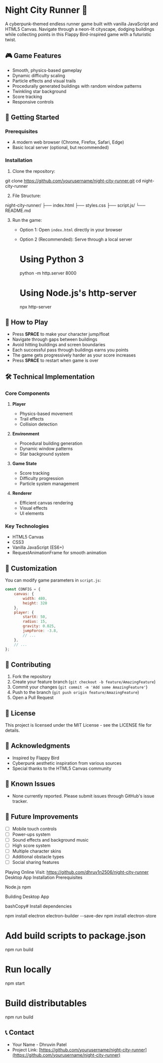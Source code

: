 # Night City Runner 🌃

A cyberpunk-themed endless runner game built with vanilla JavaScript and HTML5 Canvas. Navigate through a neon-lit cityscape, dodging buildings while collecting points in this Flappy Bird-inspired game with a futuristic twist.

## 🎮 Game Features

- Smooth, physics-based gameplay
- Dynamic difficulty scaling
- Particle effects and visual trails
- Procedurally generated buildings with random window patterns
- Twinkling star background
- Score tracking
- Responsive controls

## 🚀 Getting Started

### Prerequisites
- A modern web browser (Chrome, Firefox, Safari, Edge)
- Basic local server (optional, but recommended)

### Installation

1. Clone the repository:

git clone https://github.com/yourusername/night-city-runner.git
cd night-city-runner


2. File Structure:

night-city-runner/
├── index.html
├── styles.css
├── script.js/
└── README.md


3. Run the game:
   - Option 1: Open `index.html` directly in your browser
   - Option 2 (Recommended): Serve through a local server
     
     # Using Python 3
     python -m http.server 8000
     
     # Using Node.js's http-server
     npx http-server
     

## 🎯 How to Play

- Press **SPACE** to make your character jump/float
- Navigate through gaps between buildings
- Avoid hitting buildings and screen boundaries
- Each successful pass through buildings earns you points
- The game gets progressively harder as your score increases
- Press **SPACE** to restart when game is over

## 🛠️ Technical Implementation

### Core Components

1. **Player**
   - Physics-based movement
   - Trail effects
   - Collision detection

2. **Environment**
   - Procedural building generation
   - Dynamic window patterns
   - Star background system

3. **Game State**
   - Score tracking
   - Difficulty progression
   - Particle system management

4. **Renderer**
   - Efficient canvas rendering
   - Visual effects
   - UI elements

### Key Technologies

- HTML5 Canvas
- CSS3
- Vanilla JavaScript (ES6+)
- RequestAnimationFrame for smooth animation

## 🔧 Customization

You can modify game parameters in `script.js`:

```javascript
const CONFIG = {
    canvas: {
        width: 480,
        height: 320
    },
    player: {
        startX: 50,
        radius: 15,
        gravity: 0.025,
        jumpForce: -3.8,
        // ...
    },
    // ...
};
```

## 🤝 Contributing

1. Fork the repository
2. Create your feature branch (`git checkout -b feature/AmazingFeature`)
3. Commit your changes (`git commit -m 'Add some AmazingFeature'`)
4. Push to the branch (`git push origin feature/AmazingFeature`)
5. Open a Pull Request

## 📝 License

This project is licensed under the MIT License - see the LICENSE file for details.

## 🙏 Acknowledgments

- Inspired by Flappy Bird
- Cyberpunk aesthetic inspiration from various sources
- Special thanks to the HTML5 Canvas community

## 🐛 Known Issues

- None currently reported. Please submit issues through GitHub's issue tracker.

## 🚧 Future Improvements

- [ ] Mobile touch controls
- [ ] Power-ups system
- [ ] Sound effects and background music
- [ ] High score system
- [ ] Multiple character skins
- [ ] Additional obstacle types
- [ ] Social sharing features

Playing Online
Visit: https://github.com/dhruv1n2506/night-city-runner
Desktop App Installation
Prerequisites


Node.js
npm


Building Desktop App

bashCopy# Install dependencies

npm install electron electron-builder --save-dev
npm install electron-store

# Add build scripts to package.json
npm run build

# Run locally
npm start

# Build distributables
npm run build

## 📞 Contact
- Your Name - Dhruvin Patel
- Project Link: [https://github.com/yourusername/night-city-runner](https://github.com/yourusername/night-city-runner)
